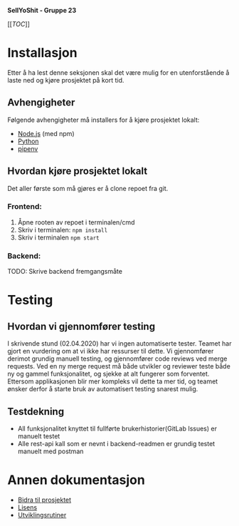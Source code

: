 **SellYoShit - Gruppe 23**

[[_TOC_]]

# Installasjon

Etter å ha lest denne seksjonen skal det være mulig for en utenforstående å laste ned og kjøre prosjektet på kort tid.

## Avhengigheter

Følgende avhengigheter må installers for å kjøre prosjektet lokalt:

- [Node.js](https://nodejs.org/en/) (med npm)
- [Python](https://www.python.org/)
- [pipenv](https://pipenv.pypa.io/en/latest/)

## Hvordan kjøre prosjektet lokalt

Det aller første som må gjøres er å clone repoet fra git.

### Frontend:

1. Åpne rooten av repoet i terminalen/cmd
2. Skriv i terminalen: `npm install`
3. Skriv i terminalen `npm start`

### Backend:

TODO: Skrive backend fremgangsmåte

# Testing

## Hvordan vi gjennomfører testing

I skrivende stund (02.04.2020) har vi ingen automatiserte tester. Teamet har gjort en vurdering om at vi ikke har ressurser til dette. Vi gjennomfører derimot grundig manuell testing, og gjennomfører code reviews ved merge requests. Ved en ny merge request må både utvikler og reviewer teste både ny og gammel funksjonalitet, og sjekke at alt fungerer som forventet. Ettersom applikasjonen blir mer kompleks vil dette ta mer tid, og teamet ønsker derfor å starte bruk av automatisert testing snarest mulig.

## Testdekning

- All funksjonalitet knyttet til fullførte brukerhistorier(GitLab Issues) er manuelt testet
- Alle rest-api kall som er nevnt i backend-readmen er grundig testet manuelt med postman

# Annen dokumentasjon

- [Bidra til prosjektet](docs/CONTRIBUTING.md)
- [Lisens](LICENSE.md)
- [Utviklingsrutiner](docs/DEVELOPMENT.md)
